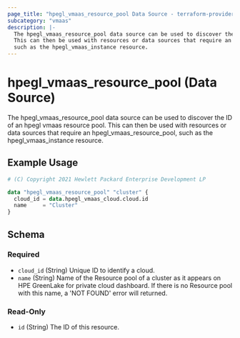 ```yaml
---
page_title: "hpegl_vmaas_resource_pool Data Source - terraform-provider-hpegl"
subcategory: "vmaas"
description: |-
  The hpegl_vmaas_resource_pool data source can be used to discover the ID of an hpegl vmaas resource pool.
  This can then be used with resources or data sources that require an hpegl_vmaas_resource_pool,
  such as the hpegl_vmaas_instance resource.
---
```

# hpegl_vmaas_resource_pool (Data Source)

The hpegl_vmaas_resource_pool data source can be used to discover the ID of an hpegl vmaas resource pool.
		This can then be used with resources or data sources that require an hpegl_vmaas_resource_pool,
		such as the hpegl_vmaas_instance resource.

## Example Usage

```terraform
# (C) Copyright 2021 Hewlett Packard Enterprise Development LP

data "hpegl_vmaas_resource_pool" "cluster" {
  cloud_id = data.hpegl_vmaas_cloud.cloud.id
  name     = "Cluster"
}
```

<!-- schema generated by tfplugindocs -->
## Schema

### Required

- `cloud_id` (String) Unique ID to identify a cloud.
- `name` (String) Name of the Resource pool of a cluster as it appears on HPE GreenLake for private cloud dashboard. If there is no Resource pool with this name, a 'NOT FOUND' error will returned.

### Read-Only

- `id` (String) The ID of this resource.


